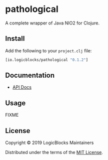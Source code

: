 # pathological

A complete wrapper of Java NIO2 for Clojure.

## Install

Add the following to your `project.clj` file:

```clj
[io.logicblocks/pathological "0.1.2"]
```

## Documentation

* [API Docs](http://logicblocks.github.io/pathological)

## Usage

FIXME

## License

Copyright &copy; 2019 LogicBlocks Maintainers

Distributed under the terms of the 
[MIT License](http://opensource.org/licenses/MIT).
